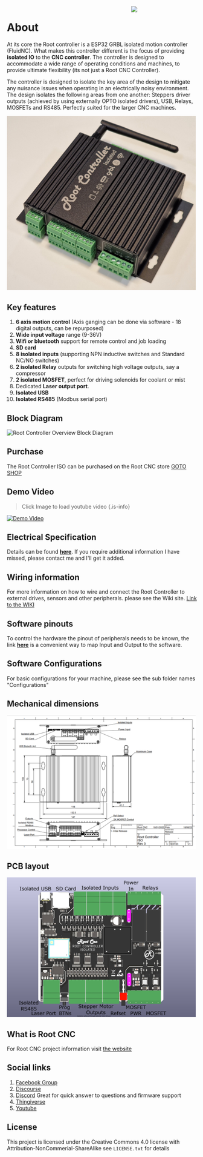 <img align="right" width=175 src="https://github.com/RootCNC/Root-Controller-ISO/blob/master/Media/R_Logo.png" />

# About
At its core the Root controller is a ESP32 GRBL isolated motion controller (FluidNC). What makes this controller different is the focus of providing **isolated IO** to the **CNC controller**. The controller is designed to accommodate a wide range of operating conditions and machines, to provide ultimate flexibility (its not just a Root CNC Controller).

The controller is designed to isolate the key area of the design to mitigate any nuisance issues when operating in an electrically noisy environment. The design isolates the following areas from one another: Steppers driver outputs (achieved by using externally OPTO isolated drivers), USB, Relays, MOSFETs and RS485. Perfectly suited for the larger CNC machines. 

<img width=500 src="https://raw.githubusercontent.com/RootCNC/Root-Controller-ISO/master/Media/ControllerR3_1.jpg" />

## Key features 
1. **6 axis motion control** (Axis ganging can be done via software - 18 digital outputs, can be repurposed)
2. **Wide input voltage** range (9-36V)
3. **Wifi or bluetooth** support for remote control and job loading
4. **SD card**
5. **8 isolated inputs** (supporting NPN inductive switches and Standard NC/NO switches)
6. **2 isolated Relay** outputs for switching high voltage outputs, say a compressor
7. **2 isolated MOSFET**, perfect for driving solenoids for coolant or mist
8. Dedicated **Laser output port**. 
9. **Isolated USB**
10. **Isolated RS485** (Modbus serial port)

## Block Diagram
![Root Controller Overview Block Diagram](https://github.com/RootCNC/Root-Controller-ISO/blob/master/Media/RootControllerRev3_Overview.png?raw=true)

## Purchase
The Root Controller ISO can be purchased on the Root CNC store
[GOTO SHOP](https://rootcnc.com/product-category/electronics/)

## Demo Video
> Click Image to load youtube video
{.is-info}

[![Demo Video](https://img.youtube.com/vi/JiuDgxlzHaU/sddefault.jpg)](https://youtu.be/JiuDgxlzHaU "Video Title")

## Electrical Specification 
Details can be found [**here**](https://wiki.rootcnc.com/en/Root-Controller-ISO/DetailedInfo). If you require additional information I have missed, please contact me and I'll get it added.
## Wiring information
For more information on how to wire and connect the Root Controller to external drives, sensors and other peripherals. please see the Wiki site. [Link to the WIKI](https://wiki.rootcnc.com/en/Root-Controller-ISO/DetailedInfo)
## Software pinouts
To control the hardware the pinout of peripherals needs to be known, the link **[here](https://wiki.rootcnc.com/en/Root-Controller-ISO/DetailedInfo)** is a convenient way to map Input and Output to the software.
## Software Configurations
For basic configurations for your machine, please see the sub folder names "Configurations"

## Mechanical dimensions

<img width=500 src="https://raw.githubusercontent.com/RootCNC/Root-Controller-ISO/master/Media/R3Size.png" />

## PCB layout

<img width=500 src="https://raw.githubusercontent.com/RootCNC/Root-Controller-ISO/master/Media/PCB_Outline.png" />


## What is Root CNC
For Root CNC project information 
visit [the website](https://rootcnc.com)
## Social links

 1. [Facebook Group](https://www.facebook.com/groups/rootcnc/) 
 2. [Discourse](https://rootcnc.discourse.group/) 
 3. [Discord](https://discord.gg/93Ue5SwthW) Great for quick answer to questions and firmware support
 4. [Thingiverse](https://www.thingiverse.com/sailorpete/designs) 
 5. [Youtube](https://www.youtube.com/c/sailorpete12/)

## License

This project is licensed under the Creative Commons 4.0 license with 
Attribution-NonCommerial-ShareAlike see `LICENSE.txt` for details